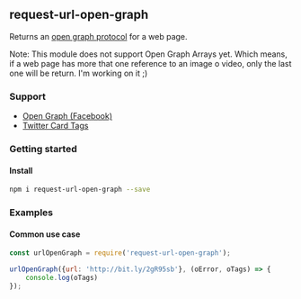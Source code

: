 ## request-url-open-graph
Returns an [open graph protocol](http://ogp.me/) for a web page.

Note: This module does not support Open Graph Arrays yet. Which means, if a web page has more that one reference to an image o video, only the last one will be return. I'm working on it ;)

### Support

- [Open Graph (Facebook)](https://developers.facebook.com/docs/sharing/webmasters#markup)
- [Twitter Card Tags](https://dev.twitter.com/cards/markup)

### Getting started

#### Install

```bash
npm i request-url-open-graph --save
```

### Examples

#### Common use case

```javascript
const urlOpenGraph = require('request-url-open-graph');

urlOpenGraph({url: 'http://bit.ly/2gR95sb'}, (oError, oTags) => {
	console.log(oTags)
});
```